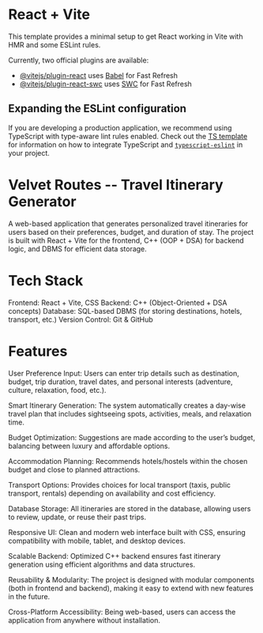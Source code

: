 # React + Vite

This template provides a minimal setup to get React working in Vite with HMR and some ESLint rules.

Currently, two official plugins are available:

- [@vitejs/plugin-react](https://github.com/vitejs/vite-plugin-react/blob/main/packages/plugin-react) uses [Babel](https://babeljs.io/) for Fast Refresh
- [@vitejs/plugin-react-swc](https://github.com/vitejs/vite-plugin-react/blob/main/packages/plugin-react-swc) uses [SWC](https://swc.rs/) for Fast Refresh

## Expanding the ESLint configuration

If you are developing a production application, we recommend using TypeScript with type-aware lint rules enabled. Check out the [TS template](https://github.com/vitejs/vite/tree/main/packages/create-vite/template-react-ts) for information on how to integrate TypeScript and [`typescript-eslint`](https://typescript-eslint.io) in your project.


# Velvet Routes -- Travel Itinerary Generator

A web-based application that generates personalized travel itineraries for users based on their preferences, budget, and duration of stay. The project is built with React + Vite for the frontend, C++ (OOP + DSA) for backend logic, and DBMS for efficient data storage.

# Tech Stack

Frontend: React + Vite, CSS
Backend: C++ (Object-Oriented + DSA concepts)
Database: SQL-based DBMS (for storing destinations, hotels, transport, etc.)
Version Control: Git & GitHub

# Features

User Preference Input: Users can enter trip details such as destination, budget, trip duration, travel dates, and personal interests (adventure, culture, relaxation, food, etc.).

Smart Itinerary Generation: The system automatically creates a day-wise travel plan that includes sightseeing spots, activities, meals, and relaxation time.

Budget Optimization: Suggestions are made according to the user’s budget, balancing between luxury and affordable options.

Accommodation Planning: Recommends hotels/hostels within the chosen budget and close to planned attractions.

Transport Options: Provides choices for local transport (taxis, public transport, rentals) depending on availability and cost efficiency.

Database Storage: All itineraries are stored in the database, allowing users to review, update, or reuse their past trips.

Responsive UI: Clean and modern web interface built with CSS, ensuring compatibility with mobile, tablet, and desktop devices.

Scalable Backend: Optimized C++ backend ensures fast itinerary generation using efficient algorithms and data structures.

Reusability & Modularity: The project is designed with modular components (both in frontend and backend), making it easy to extend with new features in the future.

Cross-Platform Accessibility: Being web-based, users can access the application from anywhere without installation.
